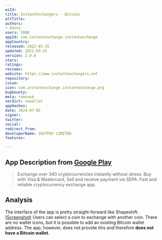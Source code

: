 ```yaml
---
wsId: 
title: InstantExchangers - Bitcoin
altTitle: 
authors:
- danny
users: 5000
appId: com.instantexchange.instantexchange
appCountry: 
released: 2022-03-25
updated: 2022-03-25
version: 2.0.0
stars: 
ratings: 
reviews: 
website: https://www.instantexchangers.net
repository: 
issue: 
icon: com.instantexchange.instantexchange.png
bugbounty: 
meta: removed
verdict: nowallet
appHashes: 
date: 2024-07-05
signer: 
twitter: 
social: 
redirect_from: 
developerName: JOSTPAY LIMITED
features: 

---
```


## App Description from [Google Play](https://play.google.com/store/apps/details?id=com.instantexchange.instantexchange) 

> Exchange over 340 cryptocurrencies instantly without stress. Buy with Visa & Mastercard, Sell and receive payment via SEPA. Fast and reliable cryptocurrency exchange app.

## Analysis 

The interface of the app is pretty straight-forward like Shapeshift. [(Screenshot)](https://twitter.com/BitcoinWalletz/status/1649674655203225600) Users can select a coin to exchange with another coin. There are no wallet icons, but it is possible to add an existing Bitcoin wallet address. The app, however, does not provide this and therefore **does not have a Bitcoin wallet**. 
